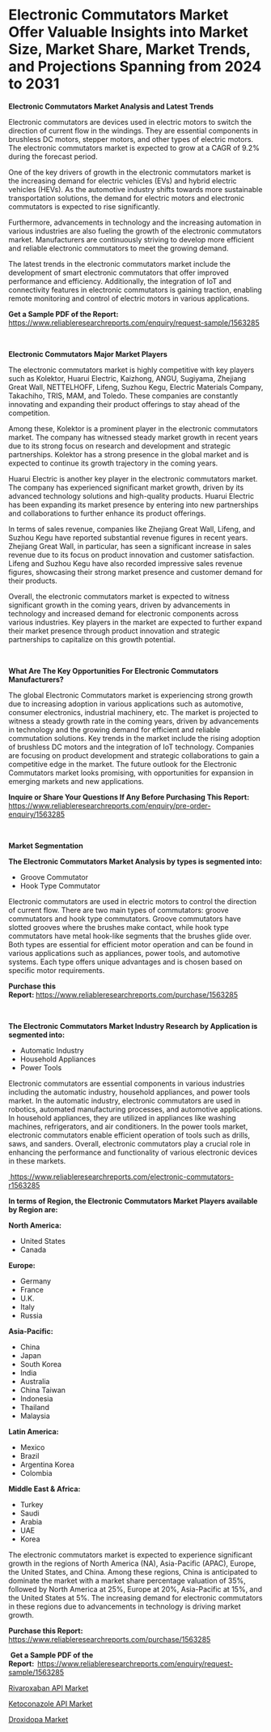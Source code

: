 <p><h1>Electronic Commutators Market Offer Valuable Insights into Market Size, Market Share, Market Trends, and Projections Spanning from 2024 to 2031</h1></p><p><strong>Electronic Commutators Market Analysis and Latest Trends</strong></p>
<p><p>Electronic commutators are devices used in electric motors to switch the direction of current flow in the windings. They are essential components in brushless DC motors, stepper motors, and other types of electric motors. The electronic commutators market is expected to grow at a CAGR of 9.2% during the forecast period.</p><p>One of the key drivers of growth in the electronic commutators market is the increasing demand for electric vehicles (EVs) and hybrid electric vehicles (HEVs). As the automotive industry shifts towards more sustainable transportation solutions, the demand for electric motors and electronic commutators is expected to rise significantly.</p><p>Furthermore, advancements in technology and the increasing automation in various industries are also fueling the growth of the electronic commutators market. Manufacturers are continuously striving to develop more efficient and reliable electronic commutators to meet the growing demand.</p><p>The latest trends in the electronic commutators market include the development of smart electronic commutators that offer improved performance and efficiency. Additionally, the integration of IoT and connectivity features in electronic commutators is gaining traction, enabling remote monitoring and control of electric motors in various applications.</p></p>
<p><strong>Get a Sample PDF of the Report:&nbsp;</strong> <a href="https://www.reliableresearchreports.com/enquiry/request-sample/1563285">https://www.reliableresearchreports.com/enquiry/request-sample/1563285</a></p>
<p>&nbsp;</p>
<p><strong>Electronic Commutators Major Market Players</strong></p>
<p><p>The electronic commutators market is highly competitive with key players such as Kolektor, Huarui Electric, Kaizhong, ANGU, Sugiyama, Zhejiang Great Wall, NETTELHOFF, Lifeng, Suzhou Kegu, Electric Materials Company, Takachiho, TRIS, MAM, and Toledo. These companies are constantly innovating and expanding their product offerings to stay ahead of the competition.</p><p>Among these, Kolektor is a prominent player in the electronic commutators market. The company has witnessed steady market growth in recent years due to its strong focus on research and development and strategic partnerships. Kolektor has a strong presence in the global market and is expected to continue its growth trajectory in the coming years.</p><p>Huarui Electric is another key player in the electronic commutators market. The company has experienced significant market growth, driven by its advanced technology solutions and high-quality products. Huarui Electric has been expanding its market presence by entering into new partnerships and collaborations to further enhance its product offerings.</p><p>In terms of sales revenue, companies like Zhejiang Great Wall, Lifeng, and Suzhou Kegu have reported substantial revenue figures in recent years. Zhejiang Great Wall, in particular, has seen a significant increase in sales revenue due to its focus on product innovation and customer satisfaction. Lifeng and Suzhou Kegu have also recorded impressive sales revenue figures, showcasing their strong market presence and customer demand for their products.</p><p>Overall, the electronic commutators market is expected to witness significant growth in the coming years, driven by advancements in technology and increased demand for electronic components across various industries. Key players in the market are expected to further expand their market presence through product innovation and strategic partnerships to capitalize on this growth potential.</p></p>
<p>&nbsp;</p>
<p><strong>What Are The Key Opportunities For Electronic Commutators Manufacturers?</strong></p>
<p><p>The global Electronic Commutators market is experiencing strong growth due to increasing adoption in various applications such as automotive, consumer electronics, industrial machinery, etc. The market is projected to witness a steady growth rate in the coming years, driven by advancements in technology and the growing demand for efficient and reliable commutation solutions. Key trends in the market include the rising adoption of brushless DC motors and the integration of IoT technology. Companies are focusing on product development and strategic collaborations to gain a competitive edge in the market. The future outlook for the Electronic Commutators market looks promising, with opportunities for expansion in emerging markets and new applications.</p></p>
<p><strong>Inquire or Share Your Questions If Any Before Purchasing This Report:</strong> <a href="https://www.reliableresearchreports.com/enquiry/pre-order-enquiry/1563285">https://www.reliableresearchreports.com/enquiry/pre-order-enquiry/1563285</a></p>
<p>&nbsp;</p>
<p><strong>Market Segmentation</strong></p>
<p><strong>The Electronic Commutators Market Analysis by types is segmented into:</strong></p>
<p><ul><li>Groove Commutator</li><li>Hook Type Commutator</li></ul></p>
<p><p>Electronic commutators are used in electric motors to control the direction of current flow. There are two main types of commutators: groove commutators and hook type commutators. Groove commutators have slotted grooves where the brushes make contact, while hook type commutators have metal hook-like segments that the brushes glide over. Both types are essential for efficient motor operation and can be found in various applications such as appliances, power tools, and automotive systems. Each type offers unique advantages and is chosen based on specific motor requirements.</p></p>
<p><strong>Purchase this Report:&nbsp;</strong><a href="https://www.reliableresearchreports.com/purchase/1563285">https://www.reliableresearchreports.com/purchase/1563285</a></p>
<p>&nbsp;</p>
<p><strong>The Electronic Commutators Market Industry Research by Application is segmented into:</strong></p>
<p><ul><li>Automatic Industry</li><li>Household Appliances</li><li>Power Tools</li></ul></p>
<p><p>Electronic commutators are essential components in various industries including the automatic industry, household appliances, and power tools market. In the automatic industry, electronic commutators are used in robotics, automated manufacturing processes, and automotive applications. In household appliances, they are utilized in appliances like washing machines, refrigerators, and air conditioners. In the power tools market, electronic commutators enable efficient operation of tools such as drills, saws, and sanders. Overall, electronic commutators play a crucial role in enhancing the performance and functionality of various electronic devices in these markets.</p></p>
<p><a href="https://www.reliableresearchreports.com/electronic-commutators-r1563285">&nbsp;https://www.reliableresearchreports.com/electronic-commutators-r1563285</a></p>
<p><strong>In terms of Region, the Electronic Commutators Market Players available by Region are:</strong></p>
<p>
    <p> <strong> North America: </strong>
        <ul>
            <li>United States</li>
            <li>Canada</li>
        </ul>
        </p> 
    <p> <strong> Europe: </strong>
        <ul>
            <li>Germany</li>
            <li>France</li>
            <li>U.K.</li>
            <li>Italy</li>
            <li>Russia</li>
        </ul>
        </p> 
    <p> <strong> Asia-Pacific: </strong>
        <ul>
            <li>China</li>
            <li>Japan</li>
            <li>South Korea</li>
            <li>India</li>
            <li>Australia</li>
            <li>China Taiwan</li>
            <li>Indonesia</li>
            <li>Thailand</li>
            <li>Malaysia</li>
        </ul>
        </p> 
    <p> <strong> Latin America: </strong>
        <ul>
            <li>Mexico</li>
            <li>Brazil</li>
            <li>Argentina Korea</li>
            <li>Colombia</li>
        </ul>
        </p> 
    <p> <strong> Middle East & Africa: </strong>
        <ul>
            <li>Turkey</li>
            <li>Saudi</li>
            <li>Arabia</li>
            <li>UAE</li>
            <li>Korea</li>
        </ul>
    </p>
    </p>
<p><p>The electronic commutators market is expected to experience significant growth in the regions of North America (NA), Asia-Pacific (APAC), Europe, the United States, and China. Among these regions, China is anticipated to dominate the market with a market share percentage valuation of 35%, followed by North America at 25%, Europe at 20%, Asia-Pacific at 15%, and the United States at 5%. The increasing demand for electronic commutators in these regions due to advancements in technology is driving market growth.</p></p>
<p><strong>Purchase this Report: </strong><a href="https://www.reliableresearchreports.com/purchase/1563285">https://www.reliableresearchreports.com/purchase/1563285</a></p>
<p>&nbsp;<strong>Get a Sample PDF of the Report:&nbsp;&nbsp;</strong><a href="https://www.reliableresearchreports.com/enquiry/request-sample/1563285">https://www.reliableresearchreports.com/enquiry/request-sample/1563285</a></p>
<p><strong></strong></p>
<p><p><a href="https://issuu.com/reportprime-2/docs/rivaroxaban-api-market-size-2030.pptx">Rivaroxaban API Market</a></p><p><a href="https://issuu.com/reportprime-2/docs/ketoconazole-api-market-size-2030.pptx">Ketoconazole API Market</a></p><p><a href="https://issuu.com/reportprime-2/docs/droxidopa-market-size-2030.pptx">Droxidopa Market</a></p></p>